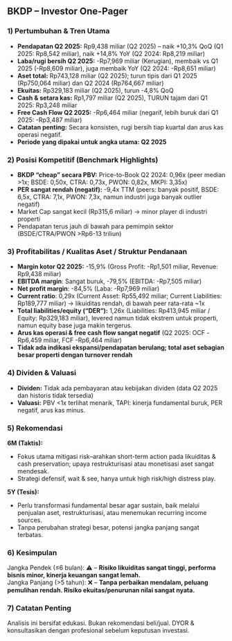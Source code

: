 ## BKDP – Investor One-Pager

### 1) Pertumbuhan & Tren Utama
- **Pendapatan Q2 2025:** Rp9,438 miliar (Q2 2025)  – naik +10,3% QoQ (Q1 2025: Rp8,542 miliar), naik +14,8% YoY (Q2 2024: Rp8,219 miliar)
- **Laba/rugi bersih Q2 2025:** -Rp7,969 miliar (Kerugian), membaik vs Q1 2025 (-Rp8,609 miliar), juga membaik YoY (Q2 2024: -Rp8,651 miliar)
- **Aset total:** Rp743,128 miliar (Q2 2025); turun tipis dari Q1 2025 (Rp750,064 miliar) dan Q2 2024 (Rp764,667 miliar)
- **Ekuitas:** Rp329,183 miliar (Q2 2025), turun -4,8% QoQ
- **Cash & setara kas:** Rp1,797 miliar (Q2 2025), TURUN tajam dari Q1 2025: Rp3,248 miliar
- **Free Cash Flow Q2 2025:** -Rp6,464 miliar (negarif, lebih buruk dari Q1 2025: -Rp3,487 miliar)
- **Catatan penting:** Secara konsisten, rugi bersih tiap kuartal dan arus kas operasi negatif.
- **Periode yang dipakai untuk angka utama: Q2 2025**

### 2) Posisi Kompetitif (Benchmark Highlights)
- **BKDP “cheap” secara PBV:** Price-to-Book Q2 2024: 0,96x (peer median >1x; BSDE: 0,50x, CTRA: 0,73x, PWON: 0,82x, MKPI: 3,35x)
- **PER sangat rendah (negatif):** -9,4x TTM (peers: banyak positif, BSDE: 6,5x, CTRA: 7,1x, PWON: 7,3x, namun industri juga banyak outlier negatif)
- Market Cap sangat kecil (Rp315,6 miliar) → minor player di industri properti
- Pendapatan terus jauh di bawah para pemimpin sektor (BSDE/CTRA/PWON >Rp6-13 triliun)

### 3) Profitabilitas / Kualitas Aset / Struktur Pendanaan
- **Margin kotor Q2 2025:** -15,9% (Gross Profit: -Rp1,501 miliar, Revenue: Rp9,438 miliar)
- **EBITDA margin**: Sangat buruk, -79,5% (EBITDA: -Rp7,505 miliar)
- **Net profit margin**: -84,5% (Laba: -Rp7,969 miliar)
- **Current ratio**: 0,29x (Current Asset: Rp55,492 miliar; Current Liabilities: Rp189,777 miliar) → likuiditas rendah, di bawah peer rata-rata ~1x
- **Total liabilities/equity (“DER”):** 1,26x (Liabilities: Rp413,945 miliar / Equity: Rp329,183 miliar), levered namun tidak ekstrem untuk properti, namun equity base juga makin tergerus.
- **Arus kas operasi & free cash flow sangat negatif** (Q2 2025: OCF -Rp6,459 miliar, FCF -Rp6,464 miliar)
- **Tidak ada indikasi ekspansi/pendapatan berulang; total aset sebagian besar properti dengan turnover rendah**

### 4) Dividen & Valuasi
- **Dividen:** Tidak ada pembayaran atau kebijakan dividen (data Q2 2025 dan historis tidak tersedia)
- **Valuasi:** PBV <1x terlihat menarik, TAPI: kinerja fundamental buruk, PER negatif, arus kas minus.

### 5) Rekomendasi
**6M (Taktis):**  
- Fokus utama mitigasi risk–arahkan short-term action pada likuiditas & cash preservation; upaya restrukturisasi atau monetisasi aset sangat mendesak.
- Strategi defensif, wait & see, hanya untuk high risk/high distress play.

**5Y (Tesis):**
- Perlu transformasi fundamental besar agar sustain, baik melalui penjualan aset, restrukturisasi, atau menemukan recurring income sources.
- Tanpa perubahan strategi besar, potensi jangka panjang sangat terbatas.

### 6) Kesimpulan
Jangka Pendek (≤6 bulan): ⚠️ – **Risiko likuiditas sangat tinggi, performa bisnis minor, kinerja keuangan sangat lemah.**  
Jangka Panjang (>5 tahun): ❌ – **Tanpa perbaikan mendalam, peluang pemulihan rendah. Risiko ekuitas/penurunan nilai sangat nyata.**

### 7) Catatan Penting
Analisis ini bersifat edukasi. Bukan rekomendasi beli/jual. DYOR & konsultasikan dengan profesional sebelum keputusan investasi.